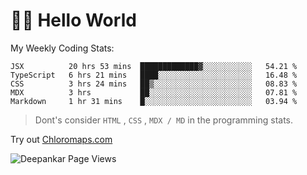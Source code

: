 # 👋🏽 Hello World 

<!--![Deepankar's github stats](https://github-readme-stats.vercel.app/api?username=Deep-Codes&count_private=true&show_icons=true&theme=radical)-->
My Weekly Coding Stats:

<!--START_SECTION:waka-->
```text
JSX          20 hrs 53 mins  █████████████▓░░░░░░░░░░░   54.21 % 
TypeScript   6 hrs 21 mins   ████░░░░░░░░░░░░░░░░░░░░░   16.48 % 
CSS          3 hrs 24 mins   ██▒░░░░░░░░░░░░░░░░░░░░░░   08.83 % 
MDX          3 hrs           ██░░░░░░░░░░░░░░░░░░░░░░░   07.81 % 
Markdown     1 hr 31 mins    █░░░░░░░░░░░░░░░░░░░░░░░░   03.94 % 
```
<!--END_SECTION:waka-->

> Dont's consider `HTML` , `CSS` , `MDX / MD` in the programming stats.

Try out [Chloromaps.com](https://www.chloromaps.com/)

<p align="left"> <img src="https://komarev.com/ghpvc/?username=Deep-Codes&label=Views&color=blue&style=plastic" alt="Deepankar Page Views" /> </p>
